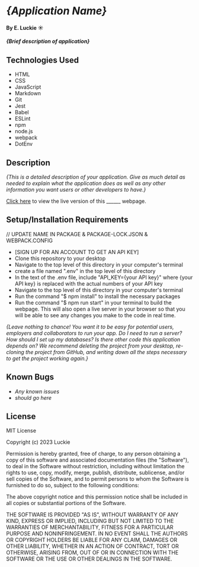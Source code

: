 # _{Application Name}_

#### By E. Luckie ☀️

#### _{Brief description of application}_

## Technologies Used

* HTML
* CSS
* JavaScript
* Markdown
* Git
* Jest
* Babel
* ESLint
* npm
* node.js
* webpack
* DotEnv

## Description

_{This is a detailed description of your application. Give as much detail as needed to explain what the application does as well as any other information you want users or other developers to have.}_

[Click here](https://eluckie.github.io/_______/) to view the live version of this ______ webpage.

## Setup/Installation Requirements

// UPDATE NAME IN PACKAGE & PACKAGE-LOCK.JSON & WEBPACK.CONFIG
* [SIGN UP FOR AN ACCOUNT TO GET AN API KEY]
* Clone this repository to your desktop
* Navigate to the top level of this directory in your computer's terminal
* create a file named ".env" in the top level of this directory
* In the text of the .env file, include "API_KEY={your API key}" where {your API key} is replaced with the actual numbers of your API key
* Navigate to the top level of this directory in your computer's terminal
* Run the command "$ npm install" to install the necessary packages
* Run the command "$ npm run start" in your terminal to build the webpage. This will also open a live server in your browser so that you will be able to see any changes you make to the code in real time.

_{Leave nothing to chance! You want it to be easy for potential users, employers and collaborators to run your app. Do I need to run a server? How should I set up my databases? Is there other code this application depends on? We recommend deleting the project from your desktop, re-cloning the project from GitHub, and writing down all the steps necessary to get the project working again.}_

## Known Bugs

* _Any known issues_
* _should go here_

## License

MIT License

Copyright (c) 2023 Luckie

Permission is hereby granted, free of charge, to any person obtaining a copy of this software and associated documentation files (the "Software"), to deal in the Software without restriction, including without limitation the rights to use, copy, modify, merge, publish, distribute, sublicense, and/or sell copies of the Software, and to permit persons to whom the Software is furnished to do so, subject to the following conditions:

The above copyright notice and this permission notice shall be included in all copies or substantial portions of the Software.

THE SOFTWARE IS PROVIDED "AS IS", WITHOUT WARRANTY OF ANY KIND, EXPRESS OR IMPLIED, INCLUDING BUT NOT LIMITED TO THE WARRANTIES OF MERCHANTABILITY, FITNESS FOR A PARTICULAR PURPOSE AND NONINFRINGEMENT. IN NO EVENT SHALL THE AUTHORS OR COPYRIGHT HOLDERS BE LIABLE FOR ANY CLAIM, DAMAGES OR OTHER LIABILITY, WHETHER IN AN ACTION OF CONTRACT, TORT OR OTHERWISE, ARISING FROM, OUT OF OR IN CONNECTION WITH THE SOFTWARE OR THE USE OR OTHER DEALINGS IN THE SOFTWARE.
